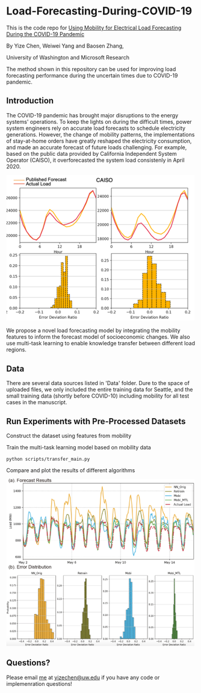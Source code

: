 # Load-Forecasting-During-COVID-19
This is the code repo for [Using Mobility for Electrical Load Forecasting During the COVID-19 Pandemic](https://arxiv.org/abs/1707.09676)

By Yize Chen, Weiwei Yang and Baosen Zhang, 

University of Washington and Microsoft Research

The method shown in this repository can be used for improving load forecasting performance during the uncertain times due to COVID-19 pandemic.

## Introduction
The COVID-19 pandemic has brought major disruptions to the energy systems' operations. To keep the lights on during the difficult times, power system engineers rely on accurate load forecasts to schedule electricity generations. However, the change of mobility patterns, the implementations of stay-at-home orders have greatly reshaped the electricity consumption, and made an accurate forecast of future loads challenging. For example, based on the public data provided by California Independent System Operator (CAISO), it overforecasted the system load consistenly in April 2020.

<img src="./images/forecast_error_2.png" width="500">

We propose a novel load forecasting model by integrating the mobility features to inform the forecast model of socioeconomic changes. We also use multi-task learning to enable knowledge transfer between different load regions. 


## Data
There are several data sources listed in 'Data' folder. Dure to the space of uploaded files, we only included the entire training data for Seattle, and the small training data (shortly before COVID-10) including mobility for all test cases in the manuscript. 


## Run Experiments with Pre-Processed Datasets
Construct the dataset using features from mobility


Train the multi-task learning model based on mobility data
```
python scripts/transfer_main.py
```

Compare and plot the results of different algorithms

<img src="./images/Forecast_result.png" width="500">


## Questions?

Please email [me](http://blogs.uw.edu/yizechen/) at yizechen@uw.edu if you have any code or implemenration questions!
